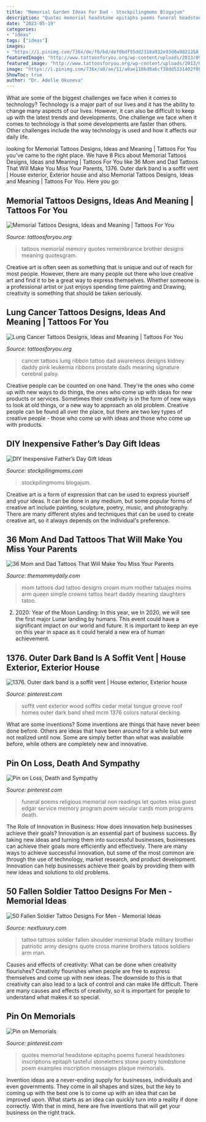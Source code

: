 ```yaml
---
title: "Memorial Garden Ideas For Dad - Stockpilingmoms Blogajum"
description: "Quotes memorial headstone epitaphs poems funeral headstones inscriptions epitaph tasteful stoneletters stone poetry tombstone poem examples inscription messages plaque memorials"
date: "2023-05-19"
categories:
- "ideas"
tags: ["ideas"]
images:
- "https://i.pinimg.com/736x/de/f0/bd/def0bdf55dd2318a932e93d0a9821258.jpg"
featuredImage: "http://www.tattoosforyou.org/wp-content/uploads/2013/09/Memory-Tattoos.jpg"
featured_image: "http://www.tattoosforyou.org/wp-content/uploads/2013/09/Memory-Tattoos.jpg"
image: "https://i.pinimg.com/736x/a0/ae/11/a0ae1106d8a6cf38dd5331402f08bfc4.jpg"
ShowToc: true
author: "Dr. Adelle Okuneva"
---
```



What are some of the biggest challenges we face when it comes to technology?
Technology is a major part of our lives and it has the ability to change many aspects of our lives. However, it can also be difficult to keep up with the latest trends and developments. One challenge we face when it comes to technology is that some developments are faster than others. Other challenges include the way technology is used and how it affects our daily life.

	

		
looking for Memorial Tattoos Designs, Ideas and Meaning | Tattoos For You you've came to the right place. We have 8 Pics about Memorial Tattoos Designs, Ideas and Meaning | Tattoos For You like 36 Mom and Dad Tattoos That Will Make You Miss Your Parents, 1376. Outer dark band is a soffit vent | House exterior, Exterior house and also Memorial Tattoos Designs, Ideas and Meaning | Tattoos For You. Here you go:
		
    
## Memorial Tattoos Designs, Ideas And Meaning | Tattoos For You

<img loading=lazy src="http://www.tattoosforyou.org/wp-content/uploads/2013/09/Memory-Tattoos.jpg" onerror="this.onerror=null;this.src='https://tse4.mm.bing.net/th?id=OIP.2G3m8Gd8v3K5JWT_Hw4llAHaJ4&amp;pid=15.1';" alt="Memorial Tattoos Designs, Ideas and Meaning | Tattoos For You">

_Source: tattoosforyou.org_

>tattoos memorial memory quotes remembrance brother designs meaning quotesgram. 

	

Creative art is often seen as something that is unique and out of reach for most people. However, there are many people out there who love creative art and find it to be a great way to express themselves. Whether someone is a professional artist or just enjoys spending time painting and Drawing, creativity is something that should be taken seriously.

    
## Lung Cancer Tattoos Designs, Ideas And Meaning | Tattoos For You

<img loading=lazy src="https://www.tattoosforyou.org/wp-content/uploads/2017/07/Lung-Cancer-Tattoos-for-Dad.jpg" onerror="this.onerror=null;this.src='https://tse2.mm.bing.net/th?id=OIP.puMYzv9cD_3wYEuvPi9suQHaJ7&amp;pid=15.1';" alt="Lung Cancer Tattoos Designs, Ideas and Meaning | Tattoos For You">

_Source: tattoosforyou.org_

>cancer tattoos lung ribbon tattoo dad awareness designs kidney daddy pink leukemia ribbons prostate dads meaning signature cerebral palsy. 

	

Creative people can be counted on one hand. They're the ones who come up with new ways to do things, the ones who come up with ideas for new products or services. Sometimes their creativity is in the form of new ways to look at old things, or a new way to approach an old problem. Creative people can be found all over the place, but there are two key types of creative people - those who come up with ideas and those who come up with products.

    
## DIY Inexpensive Father’s Day Gift Ideas

<img loading=lazy src="https://www.stockpilingmoms.com/wp-content/uploads/2013/06/Fathers-Day-Gift-2.jpg" onerror="this.onerror=null;this.src='https://tse2.mm.bing.net/th?id=OIP.T1ZmV3w0ZBOdZR7AHEYOEgHaJ4&amp;pid=15.1';" alt="DIY Inexpensive Father’s Day Gift Ideas">

_Source: stockpilingmoms.com_

>stockpilingmoms blogajum. 

	

Creative art is a form of expression that can be used to express yourself and your ideas. It can be done in any medium, but some popular forms of creative art include painting, sculpture, poetry, music, and photography. There are many different styles and techniques that can be used to create creative art, so it always depends on the individual's preference.

    
## 36 Mom And Dad Tattoos That Will Make You Miss Your Parents

<img loading=lazy src="http://themommydaily.com/wp-content/uploads/2020/03/mom-and-dad-tattoos-16-1.jpg" onerror="this.onerror=null;this.src='https://tse3.mm.bing.net/th?id=OIP.F077Ii-a4QomlUMgptO1bwHaJ4&amp;pid=15.1';" alt="36 Mom and Dad Tattoos That Will Make You Miss Your Parents">

_Source: themommydaily.com_

>mom tattoos dad tattoo designs crown mum mother tatuajes moms arm queen simple crowns tattos heart daddy meaning daughters tatoo. 

	

2) 2020: Year of the Moon Landing: In this year, we
In 2020, we will see the first major Lunar landing by humans. This event could have a significant impact on our world and future. It is important to keep an eye on this year in space as it could herald a new era of human achievement.

    
## 1376. Outer Dark Band Is A Soffit Vent | House Exterior, Exterior House

<img loading=lazy src="https://i.pinimg.com/736x/de/f0/bd/def0bdf55dd2318a932e93d0a9821258.jpg" onerror="this.onerror=null;this.src='https://tse2.mm.bing.net/th?id=OIP.8A0fO9Q1O442QWY4QqGwawHaJ3&amp;pid=15.1';" alt="1376. Outer dark band is a soffit vent | House exterior, Exterior house">

_Source: pinterest.com_

>soffit vent exterior wood soffits cedar metal tongue groove roof homes outer dark band shed mcm 1376 colors natural decking. 

	

What are some inventions?
Some inventions are things that have never been done before. Others are ideas that have been around for a while but were not realized until now. Some are simply better than what was available before, while others are completely new and innovative.

    
## Pin On Loss, Death And Sympathy

<img loading=lazy src="https://i.pinimg.com/736x/a0/ae/11/a0ae1106d8a6cf38dd5331402f08bfc4.jpg" onerror="this.onerror=null;this.src='https://tse3.mm.bing.net/th?id=OIP.lvo3MkICDcTguOLWzemgmwAAAA&amp;pid=15.1';" alt="Pin on Loss, Death and Sympathy">

_Source: pinterest.com_

>funeral poems religious memorial non readings let quotes miss guest edgar service memory program poem secular cards mom programs death. 

	

The Role of Innovation in Business: How does innovation help businesses achieve their goals?
Innovation is an essential part of business success. By taking new ideas and turning them into successful businesses, businesses can achieve their goals more efficiently and effectively. There are many ways to achieve successful innovation, but some of the most common are through the use of technology, market research, and product development. Innovation can help businesses achieve their goals by providing them with new ideas and solutions to old problems.

    
## 50 Fallen Soldier Tattoo Designs For Men - Memorial Ideas

<img loading=lazy src="http://nextluxury.com/wp-content/uploads/as-my-brothers-did-for-me-fallen-soldier-memorial-male-shoulder-tattoo.jpg" onerror="this.onerror=null;this.src='https://tse3.mm.bing.net/th?id=OIP.WTdB_P6BIomXtC7ZJagWtgAAAA&amp;pid=15.1';" alt="50 Fallen Soldier Tattoo Designs For Men - Memorial Ideas">

_Source: nextluxury.com_

>tattoo tattoos soldier fallen shoulder memorial blade military brother patriotic army designs quote cross marine brothers tatoos soldiers arm man. 

	

Causes and effects of creativity: What can be done when creativity flourishes?
Creativity flourishes when people are free to express themselves and come up with new ideas. The downside to this is that creativity can also lead to a lack of control and can make life difficult. There are many causes and effects of creativity, so it is important for people to understand what makes it so special.

    
## Pin On Memorials

<img loading=lazy src="https://i.pinimg.com/736x/29/e3/eb/29e3ebd854f89f62984d85a5a7135579--memorial-quotes-plaque.jpg" onerror="this.onerror=null;this.src='https://tse1.mm.bing.net/th?id=OIP.Pdrlb-H5q-W2Tx2CpcjsqAHaLJ&amp;pid=15.1';" alt="Pin on Memorials">

_Source: pinterest.com_

>quotes memorial headstone epitaphs poems funeral headstones inscriptions epitaph tasteful stoneletters stone poetry tombstone poem examples inscription messages plaque memorials. 

	

Invention ideas are a never-ending supply for businesses, individuals and even governments. They come in all shapes and sizes, but the key to coming up with the best one is to come up with an idea that can be improved upon. What starts as an idea can quickly turn into a reality if done correctly. With that in mind, here are five inventions that will get your business on the right track.

